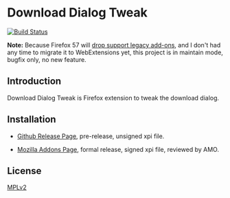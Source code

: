 Download Dialog Tweak
=====================

[![Build Status](https://travis-ci.org/muzuiget/download_dialog_tweak.svg?branch=master)](https://travis-ci.org/muzuiget/download_dialog_tweak)

**Note:** Because Firefox 57 will [drop support legacy add-ons](https://blog.mozilla.org/addons/2017/02/16/the-road-to-firefox-57-compatibility-milestones/), and I don't had any time to migrate it to WebExtensions yet, this project is in maintain mode, bugfix only, no new feature.

## Introduction

Download Dialog Tweak is Firefox extension to tweak the download dialog.

## Installation

* [Github Release Page](https://github.com/muzuiget/download_dialog_tweak/releases), pre-release, unsigned xpi file.

* [Mozilla Addons Page](https://addons.mozilla.org/firefox/addon/download-dialog-tweak/), formal release, signed xpi file, reviewed by AMO. 

## License

[MPLv2](http://www.mozilla.org/MPL/2.0/)

